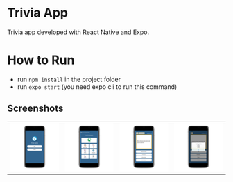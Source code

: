 # Trivia App

Trivia app developed with React Native and Expo.

# How to Run

- run `npm install` in the project folder
- run `expo start` (you need expo cli to run this command)


## Screenshots
<table>
  <tr>
    <td><img src="https://github.com/nhozsoy/triviaApp/blob/master/screenshots/1.png" alt="Screen 1"/></td>
    <td><img src="https://github.com/nhozsoy/triviaApp/blob/master/screenshots/2.png" alt="Screen 2"/></td>
    <td><img src="https://github.com/nhozsoy/triviaApp/blob/master/screenshots/3.png" alt="Screen 3"/></td>
    <td><img src="https://github.com/nhozsoy/triviaApp/blob/master/screenshots/4.png" alt="Screen 4"/></td>
</tr>
</table>
